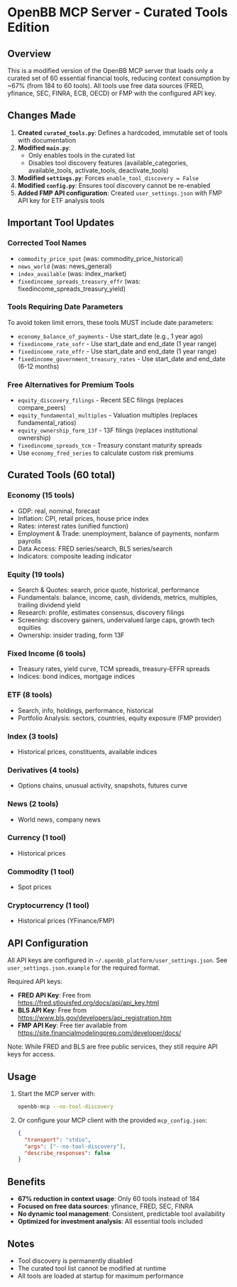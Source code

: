 # OpenBB MCP Server - Curated Tools Edition

## Overview

This is a modified version of the OpenBB MCP server that loads only a curated set of 60 essential financial tools, reducing context consumption by ~67% (from 184 to 60 tools). All tools use free data sources (FRED, yfinance, SEC, FINRA, ECB, OECD) or FMP with the configured API key.

## Changes Made

1. **Created `curated_tools.py`**: Defines a hardcoded, immutable set of tools with documentation
2. **Modified `main.py`**: 
   - Only enables tools in the curated list
   - Disables tool discovery features (available_categories, available_tools, activate_tools, deactivate_tools)
3. **Modified `settings.py`**: Forces `enable_tool_discovery = False`
4. **Modified `config.py`**: Ensures tool discovery cannot be re-enabled
5. **Added FMP API configuration**: Created `user_settings.json` with FMP API key for ETF analysis tools

## Important Tool Updates

### Corrected Tool Names
- `commodity_price_spot` (was: commodity_price_historical)
- `news_world` (was: news_general)
- `index_available` (was: index_market)
- `fixedincome_spreads_treasury_effr` (was: fixedincome_spreads_treasury_yield)

### Tools Requiring Date Parameters
To avoid token limit errors, these tools MUST include date parameters:
- `economy_balance_of_payments` - Use start_date (e.g., 1 year ago)
- `fixedincome_rate_sofr` - Use start_date and end_date (1 year range)
- `fixedincome_rate_effr` - Use start_date and end_date (1 year range)
- `fixedincome_government_treasury_rates` - Use start_date and end_date (6-12 months)

### Free Alternatives for Premium Tools
- `equity_discovery_filings` - Recent SEC filings (replaces compare_peers)
- `equity_fundamental_multiples` - Valuation multiples (replaces fundamental_ratios)
- `equity_ownership_form_13f` - 13F filings (replaces institutional ownership)
- `fixedincome_spreads_tcm` - Treasury constant maturity spreads
- Use `economy_fred_series` to calculate custom risk premiums

## Curated Tools (60 total)

### Economy (15 tools)
- GDP: real, nominal, forecast
- Inflation: CPI, retail prices, house price index
- Rates: interest rates (unified function)
- Employment & Trade: unemployment, balance of payments, nonfarm payrolls
- Data Access: FRED series/search, BLS series/search
- Indicators: composite leading indicator

### Equity (19 tools)
- Search & Quotes: search, price quote, historical, performance
- Fundamentals: balance, income, cash, dividends, metrics, multiples, trailing dividend yield
- Research: profile, estimates consensus, discovery filings
- Screening: discovery gainers, undervalued large caps, growth tech equities
- Ownership: insider trading, form 13F

### Fixed Income (6 tools)
- Treasury rates, yield curve, TCM spreads, treasury-EFFR spreads
- Indices: bond indices, mortgage indices

### ETF (8 tools)
- Search, info, holdings, performance, historical
- Portfolio Analysis: sectors, countries, equity exposure (FMP provider)

### Index (3 tools)
- Historical prices, constituents, available indices

### Derivatives (4 tools)
- Options chains, unusual activity, snapshots, futures curve

### News (2 tools)
- World news, company news

### Currency (1 tool)
- Historical prices

### Commodity (1 tool)
- Spot prices

### Cryptocurrency (1 tool)
- Historical prices (YFinance/FMP)

## API Configuration

All API keys are configured in `~/.openbb_platform/user_settings.json`. See `user_settings.json.example` for the required format.

Required API keys:
- **FRED API Key**: Free from https://fred.stlouisfed.org/docs/api/api_key.html
- **BLS API Key**: Free from https://www.bls.gov/developers/api_registration.htm
- **FMP API Key**: Free tier available from https://site.financialmodelingprep.com/developer/docs/

Note: While FRED and BLS are free public services, they still require API keys for access.

## Usage

1. Start the MCP server with:
   ```bash
   openbb-mcp --no-tool-discovery
   ```

2. Or configure your MCP client with the provided `mcp_config.json`:
   ```json
   {
     "transport": "stdio",
     "args": ["--no-tool-discovery"],
     "describe_responses": false
   }
   ```

## Benefits

- **67% reduction in context usage**: Only 60 tools instead of 184
- **Focused on free data sources**: yfinance, FRED, SEC, FINRA
- **No dynamic tool management**: Consistent, predictable tool availability
- **Optimized for investment analysis**: All essential tools included

## Notes

- Tool discovery is permanently disabled
- The curated tool list cannot be modified at runtime
- All tools are loaded at startup for maximum performance
